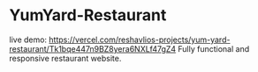 # YumYard-Restaurant
live demo: https://vercel.com/reshavlios-projects/yum-yard-restaurant/Tk1bqe447n9BZ8yera6NXLf47gZ4
Fully functional and responsive restaurant website.
